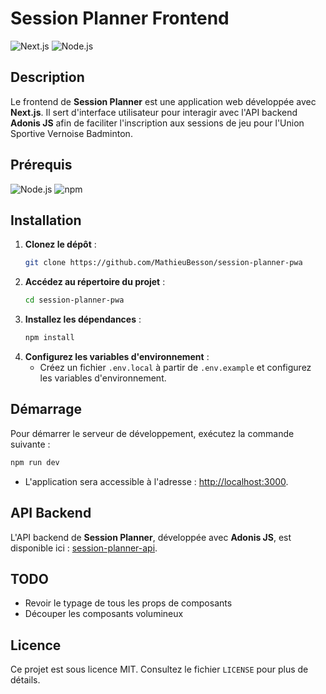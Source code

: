 # Session Planner Frontend

![Next.js](https://img.shields.io/badge/next.js-v13-000000?logo=nextdotjs&logoColor=white&labelColor=000000&color=white) 
![Node.js](https://img.shields.io/badge/node.js-v18-339933?logo=nodedotjs&logoColor=white&labelColor=339933&color=white)

## Description

Le frontend de **Session Planner** est une application web développée avec **Next.js**. Il sert d'interface utilisateur pour interagir avec l'API backend **Adonis JS** afin de faciliter l'inscription aux sessions de jeu pour l'Union Sportive Vernoise Badminton.

## Prérequis

![Node.js](https://img.shields.io/badge/node.js-v18-339933?logo=nodedotjs&logoColor=white&labelColor=339933&color=white)
![npm](https://img.shields.io/badge/npm-v10-CB3837?logo=npm&logoColor=white&labelColor=CB3837&color=white)

## Installation

1. **Clonez le dépôt** : 
   ```bash
   git clone https://github.com/MathieuBesson/session-planner-pwa
   ```
2. **Accédez au répertoire du projet** :
   ```bash
   cd session-planner-pwa
   ```
3. **Installez les dépendances** :
   ```bash
   npm install
   ```
4. **Configurez les variables d'environnement** :
   - Créez un fichier `.env.local` à partir de `.env.example` et configurez les variables d'environnement.

## Démarrage

Pour démarrer le serveur de développement, exécutez la commande suivante :

```bash
npm run dev
```

- L'application sera accessible à l'adresse : [http://localhost:3000](http://localhost:3000).

## API Backend

L'API backend de **Session Planner**, développée avec **Adonis JS**, est disponible ici : [session-planner-api](https://github.com/MathieuBesson/session-planner-api).

## TODO

- Revoir le typage de tous les props de composants
- Découper les composants volumineux 

## Licence

Ce projet est sous licence MIT. Consultez le fichier `LICENSE` pour plus de détails.
